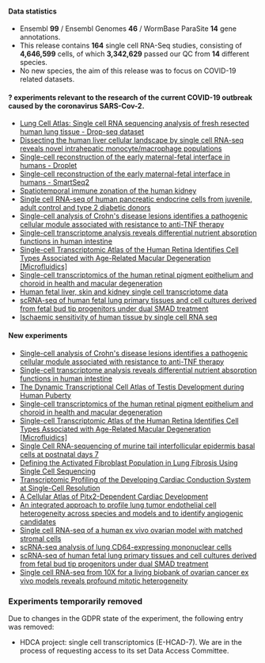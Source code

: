 #### Data statistics
- Ensembl **99** / Ensembl Genomes **46** / WormBase ParaSite **14** gene annotations.   
- This release contains **164** single cell RNA-Seq studies, consisting of **4,646,599** cells, of which **3,342,629** passed our QC from **14** different species.
- No new species, the aim of this release was to focus on COVID-19 related datasets.

#### **?** experiments relevant to the research of the current **COVID-19** outbreak caused by the **coronavirus SARS-Cov-2**.
- [Lung Cell Atlas: Single cell RNA sequencing analysis of fresh resected human lung tissue - Drop-seq dataset](https://www.ebi.ac.uk/gxa/sc/experiments/E-GEOD-130148/results)
- [Dissecting the human liver cellular landscape by single cell RNA-seq reveals novel intrahepatic monocyte/macrophage populations](https://www.ebi.ac.uk/gxa/sc/experiments/E-HCAD-9/results)
- [Single-cell reconstruction of the early maternal-fetal interface in humans - Droplet](https://www.ebi.ac.uk/gxa/sc/experiments/E-MTAB-6701/results)
- [Single-cell reconstruction of the early maternal-fetal interface in humans - SmartSeq2](https://www.ebi.ac.uk/gxa/sc/experiments/E-MTAB-6678/results)
- [Spatiotemporal immune zonation of the human kidney](https://www.ebi.ac.uk/gxa/sc/experiments/E-HCAD-10/results)
- [Single cell RNA-seq of human pancreatic endocrine cells from juvenile, adult control and type 2 diabetic donors](https://www.ebi.ac.uk/gxa/sc/experiments/E-GEOD-83139/results)
- [Single-cell analysis of Crohn's disease lesions identifies a pathogenic cellular module associated with resistance to anti-TNF therapy](https://www.ebi.ac.uk/gxa/sc/experiments/E-CURD-46/results)
- [Single-cell transcriptome analysis reveals differential nutrient absorption functions in human intestine](https://www.ebi.ac.uk/gxa/sc/experiments/E-GEOD-125970/results)
- [Single-cell Transcriptomic Atlas of the Human Retina Identifies Cell Types Associated with Age-Related Macular Degeneration [Microfluidics]](https://www.ebi.ac.uk/gxa/sc/experiments/E-GEOD-137537/results)
- [Single-cell transcriptomics of the human retinal pigment epithelium and choroid in health and macular degeneration](https://www.ebi.ac.uk/gxa/sc/experiments/E-GEOD-135922/results/)
- [Human fetal liver, skin and kidney single cell transcriptome data](https://www.ebi.ac.uk/gxa/sc/experiments/E-MTAB-7407/results/)
- [scRNA-seq of human fetal lung primary tissues and cell cultures derived from fetal bud tip progenitors under dual SMAD treatment](https://www.ebi.ac.uk/gxa/sc/experiments/E-MTAB-8221/results/)
- [Ischaemic sensitivity of human tissue by single cell RNA seq](https://www.ebi.ac.uk/gxa/sc/experiments/E-HCAD-1/results/)


#### New experiments
- [Single-cell analysis of Crohn's disease lesions identifies a pathogenic cellular module associated with resistance to anti-TNF therapy](https://www.ebi.ac.uk/gxa/sc/experiments/E-CURD-46)
- [Single-cell transcriptome analysis reveals differential nutrient absorption functions in human intestine](https://www.ebi.ac.uk/gxa/sc/experiments/E-GEOD-125970)
- [The Dynamic Transcriptional Cell Atlas of Testis Development during Human Puberty](https://www.ebi.ac.uk/gxa/sc/experiments/E-GEOD-134144)
- [Single-cell transcriptomics of the human retinal pigment epithelium and choroid in health and macular degeneration](https://www.ebi.ac.uk/gxa/sc/experiments/E-GEOD-135922)
- [Single-cell Transcriptomic Atlas of the Human Retina Identifies Cell Types Associated with Age-Related Macular Degeneration [Microfluidics]](https://www.ebi.ac.uk/gxa/sc/experiments/E-GEOD-137537)
- [Single Cell RNA-sequencing of murine tail interfollicular epidermis basal cells at postnatal days 7](https://www.ebi.ac.uk/gxa/sc/experiments/E-GEOD-146122)
- [Defining the Activated Fibroblast Population in Lung Fibrosis Using Single Cell Sequencing](https://www.ebi.ac.uk/gxa/sc/experiments/E-HCAD-14)
- [Transcriptomic Profiling of the Developing Cardiac Conduction System at Single-Cell Resolution](https://www.ebi.ac.uk/gxa/sc/experiments/E-HCAD-16)
- [A Cellular Atlas of Pitx2-Dependent Cardiac Development](https://www.ebi.ac.uk/gxa/sc/experiments/E-HCAD-17)
- [An integrated approach to profile lung tumor endothelial cell heterogeneity across species and models and to identify angiogenic candidates](https://www.ebi.ac.uk/gxa/sc/experiments/E-MTAB-6308)
- [Single cell RNA-seq of a human ex vivo ovarian model with matched stromal cells](https://www.ebi.ac.uk/gxa/sc/experiments/E-MTAB-7249)
- [scRNA-seq analysis of lung CD64-expressing mononuclear cells](https://www.ebi.ac.uk/gxa/sc/experiments/E-MTAB-7678)
- [scRNA-seq of human fetal lung primary tissues and cell cultures derived from fetal bud tip progenitors under dual SMAD treatment](https://www.ebi.ac.uk/gxa/sc/experiments/E-MTAB-8221)
- [Single cell RNA-seq from 10X for a living biobank of ovarian cancer ex vivo models reveals profound mitotic heterogeneity](https://www.ebi.ac.uk/gxa/sc/experiments/E-MTAB-8559)

### Experiments temporarily removed

Due to changes in the GDPR state of the experiment, the following entry was removed:
- HDCA project: single cell transcriptomics (E-HCAD-7). We are in the process of requesting access to its set Data Access Committee. 
